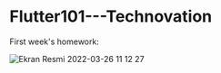 # Flutter101---Technovation

First week's homework: 

![Ekran Resmi 2022-03-26 11 12 27](https://user-images.githubusercontent.com/13748518/160237051-5fbb30b2-3bcd-4f2d-ae64-4102d2202c04.png)
